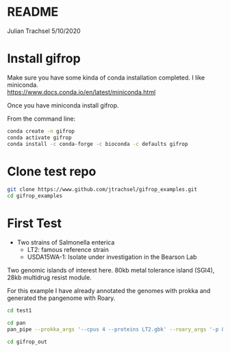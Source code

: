 README
================
Julian Trachsel
5/10/2020

# Install gifrop

Make sure you have some kinda of conda installation completed. I like
miniconda.  
<https://www.docs.conda.io/en/latest/miniconda.html>

Once you have miniconda install gifrop.

From the command line:

``` bash
conda create -n gifrop
conda activate gifrop
conda install -c conda-forge -c bioconda -c defaults gifrop
```

# Clone test repo

``` bash
git clone https://www.github.com/jtrachsel/gifrop_examples.git  
cd gifrop_examples
```

# First Test

  - Two strains of Salmonella enterica
      - LT2: famous reference strain  
      - USDA15WA-1: Isolate under investigation in the Bearson Lab

Two genomic islands of interest here. 80kb metal tolerance island
(SGI4), 28kb multidrug resist module.

For this example I have already annotated the genomes with prokka and
generated the pangenome with Roary.

``` bash
cd test1

cd pan
pan_pipe --prokka_args '--cpus 4 --proteins LT2.gbk' --roary_args '-p 8' --gifrop_args '--threads 8'

cd gifrop_out
```

